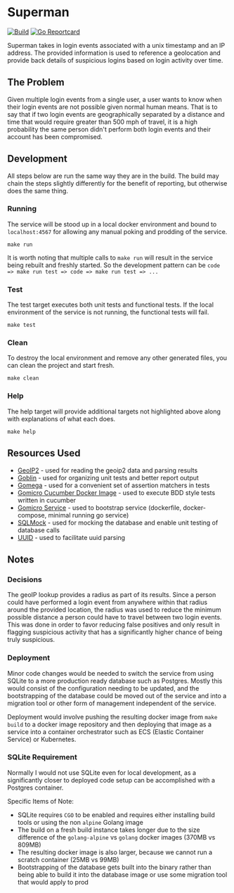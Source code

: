 # Superman
[![Build](https://github.com/dan9186/superman/workflows/Build/badge.svg?branch=master)](https://github.com/dan9186/superman/actions?query=workflow%3ABuild)
[![Go Reportcard](https://goreportcard.com/badge/github.com/dan9186/superman)](https://goreportcard.com/report/github.com/dan9186/superman)

Superman takes in login events associated with a unix timestamp and an IP address. The provided information is used to reference a geolocation and provide back details of suspicious logins based on login activity over time.

## The Problem

Given multiple login events from a single user, a user wants to know when their login events are not possible given normal human means. That is to say that if two login events are geographically separated by a distance and time that would require greater than 500 mph of travel, it is a high probability the same person didn't perform both login events and their account has been compromised.

## Development
All steps below are run the same way they are in the build. The build may chain the steps slightly differently for the benefit of reporting, but otherwise does the same thing.

### Running

The service will be stood up in a local docker environment and bound to `localhost:4567` for allowing any manual poking and prodding of the service.

```
make run
```

It is worth noting that multiple calls to `make run` will result in the service being rebuilt and freshly started. So the development pattern can be `code => make run test => code => make run test => ...`

### Test

The test target executes both unit tests and functional tests. If the local environment of the service is not running, the functional tests will fail.

```
make test
```

### Clean

To destroy the local environment and remove any other generated files, you can clean the project and start fresh.

```
make clean
```

### Help

The help target will provide additional targets not highlighted above along with explanations of what each does.

```
make help
```


## Resources Used

* [GeoIP2]("github.com/oschwald/geoip2-golang") - used for reading the geoip2 data and parsing results
* [Goblin](https://github.com/franela/goblin) - used for organizing unit tests and better report output
* [Gomega](https://github.com/onsi/gomega) - used for a convenient set of assertion matchers in tests
* [Gomicro Cucumber Docker Image](https://github.com/gomicro/docker-cucumber) - used to execute BDD style tests written in cucumber
* [Gomicro Service](https://github.com/gomicro/service) - used to bootstrap service (dockerfile, docker-compose, minimal running go service)
* [SQLMock](https://github.com/DATA-DOG/go-sqlmock) - used for mocking the database and enable unit testing of database calls
* [UUID](https://github.com/google/uuid) - used to facilitate uuid parsing

## Notes

### Decisions

The geoIP lookup provides a radius as part of its results. Since a person could have performed a login event from anywhere within that radius around the provided location, the radius was used to reduce the minimum possible distance a person could have to travel between two login events. This was done in order to favor reducing false positives and only result in flagging suspicious activity that has a significantly higher chance of being truly suspicious.

### Deployment

Minor code changes would be needed to switch the service from using SQLite to a more production ready database such as Postgres. Mostly this would consist of the configuration needing to be updated, and the bootstrapping of the database could be moved out of the service and into a migration tool or other form of management independent of the service.

Deployment would involve pushing the resulting docker image from `make build` to a docker image repository and then deploying that image as a service into a container orchestrator such as ECS (Elastic Container Service) or Kubernetes.

### SQLite Requirement

Normally I would not use SQLite even for local development, as a significantly closer to deployed code setup can be accomplished with a Postgres container.

Specific Items of Note:

* SQLite requires `CGO` to be enabled and requires either installing build tools or using the non `alpine` Golang image
* The build on a fresh build instance takes longer due to the size difference of the `golang-alpine` vs `golang` docker images (370MB vs 809MB)
* The resulting docker image is also larger, because we cannot run a scratch container (25MB vs 99MB)
* Bootstrapping of the database gets built into the binary rather than being able to build it into the database image or use some migration tool that would apply to prod
